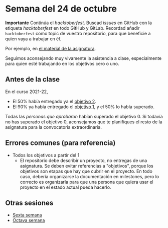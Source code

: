# Semana del 24 de octubre

**Importante** Continúa el *hacktoberfest*. Buscad *issues* en GitHub con la
etiqueta *hacktoberfest* en todo GitHub y GitLab. Recordad añadir
`hacktoberfest` como topic de vuestro repositorio, para que beneficie a quien
vaya a trabajar en él.

Por ejemplo, en [el material de la asignatura](https://github.com/JJ/IV).

Seguimos aconsejando muy vivamente la asistencia a clase, especialmente para
quien esté trabajando en los objetivos cero o uno.

## Antes de la clase

En el curso 2021-22,

* El 50% había entregado ya el [objetivo
  2](https://jj.github.io/IV/documentos/proyecto/2.Entidad).
* El 90% ya había entregado el [objetivo
  1](http://jj.github.io/IV/documentos/proyecto/1.Infraestructura), y el 50% lo
  había superado.


Todas las *personas que aprobaron* habían superado el objetivo 0. Si todavía no
has superado el objetivo 0, aconsejamos que te planifiques el resto de la
asignatura para la convocatoria extraordinaria.

## Errores comunes (para referencia)

* Todos los objetivos a partir del 1
  * El repositorio debe describir un proyecto, no entregas de una asignatura. Se
    deben evitar referencias a "objetivos", porque los objetivos son etapas que
    hay que cubrir en el proyecto. En todo caso, debería organizarse la
    documentación en milestones, pero lo correcto es organizarla para que una
    persona que quiera usar el proyecto en el estado actual pueda hacerlo.

## Otras sesiones

* [Sexta semana](semana-06.md)
* [Octava semana](semana-08.md)

